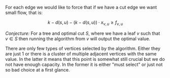 For each edge we would like to force that if we have a cut edge we want small flow, that is:

$$
k - d(s,u) - (k - d(s,u)) \cdot x_{v,u} \geq f_{v,u}
$$


*Conjecture:* For a tree and optimal cut $S$, where we have a leaf $v$ such that $v \in S$ then running the algorithm from $v$ will output the optimal value.

There are only few types of vertices selected by the algorithm. Either they are just 1 or there is a cluster of multiple adjacent vertices with the same value. In the latter it means that this point is somewhat still crucial but we do not have enough capacity. In the former it is either "must select" or just not so bad choice at a first glance.
